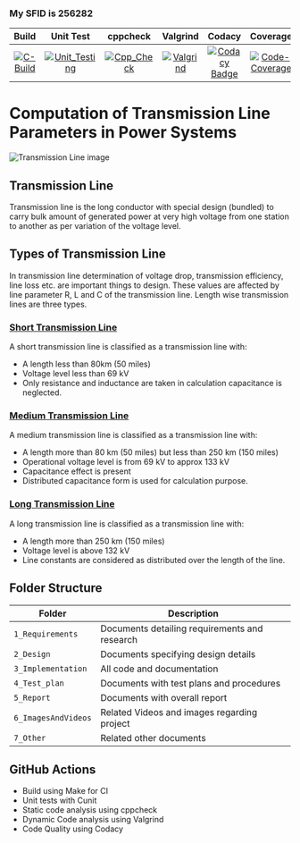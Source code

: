 ### My SFID is 256282
|Build|Unit Test|cppcheck|Valgrind|Codacy|Coverage|
|:--:|:--:|:--:|:--:|:--:|:--:|
|[![C-Build](https://github.com/jagadeesharadhyula7608/Stepin_MiniProject_256282/actions/workflows/c-build.yml/badge.svg)](https://github.com/jagadeesharadhyula7608/Stepin_MiniProject_256282/actions/workflows/c-build.yml)|[![Unit_Testing](https://github.com/jagadeesharadhyula7608/Stepin_MiniProject_256282/actions/workflows/unit_test.yml/badge.svg)](https://github.com/jagadeesharadhyula7608/Stepin_MiniProject_256282/actions/workflows/unit_test.yml)|[![Cpp_Check](https://github.com/jagadeesharadhyula7608/Stepin_MiniProject_256282/actions/workflows/cpp-check.yml/badge.svg)](https://github.com/jagadeesharadhyula7608/Stepin_MiniProject_256282/actions/workflows/cpp-check.yml)|[![Valgrind](https://github.com/jagadeesharadhyula7608/Stepin_MiniProject_256282/actions/workflows/Valgrind.yml/badge.svg)](https://github.com/jagadeesharadhyula7608/Stepin_MiniProject_256282/actions/workflows/Valgrind.yml)|[![Codacy Badge](https://app.codacy.com/project/badge/Grade/3ac7e2a959a24fa4b5d1b9c1c886ff75)](https://www.codacy.com/manual/stepin654321/MiniProject_Template?utm_source=github.com&amp;utm_medium=referral&amp;utm_content=stepin654321/MiniProject_Template&amp;utm_campaign=Badge_Grade)|[![Code-Coverage](https://github.com/jagadeesharadhyula7608/Stepin_MiniProject_256282/actions/workflows/coverage.yml/badge.svg)](https://github.com/jagadeesharadhyula7608/Stepin_MiniProject_256282/actions/workflows/coverage.yml)|

# Computation of Transmission Line Parameters in Power Systems
![Transmission Line image](https://4.imimg.com/data4/XK/RN/MY-15740765/overhead-transmission-line-500x500.jpg) 

## Transmission Line
Transmission line is the long conductor with special design (bundled) to carry bulk amount of generated power at very high voltage from one station to another as per variation of the voltage level.
## Types of Transmission Line
In transmission line determination of voltage drop, transmission efficiency, line loss etc. are important things to design. These values are affected by line parameter R, L and C of the transmission line. Length wise transmission lines are three types.
###  [Short Transmission Line](https://www.electrical4u.com/short-transmission-line/)
A short transmission line is classified as a transmission line with:
- A length less than 80km (50 miles)
- Voltage level less than 69 kV
- Only resistance and inductance are taken in calculation capacitance is neglected.
### [Medium Transmission Line](https://www.electrical4u.com/medium-transmission-line/#:~:text=A%20medium%20transmission%20line%20is,250%20km%20(150%20miles).)
A medium transmission line is classified as a transmission line with:
- A length more than 80 km (50 miles) but less than 250 km (150 miles)
- Operational voltage level is from 69 kV to approx 133 kV
- Capacitance effect is present
- Distributed capacitance form is used for calculation purpose.
### [Long Transmission Line](https://www.electrical4u.com/long-transmission-line/#:~:text=A%20long%20transmission%20line%20is,250%20km%20(150%20miles).&text=In%20a%20long%20transmission%20line,the%20entire%20length%20of%20line.)
A long transmission line is classified as a transmission line with:
- A length more than 250 km (150 miles)
- Voltage level is above 132 kV
- Line constants are considered as distributed over the length of the line.

## Folder Structure
Folder             | Description
-------------------| -----------------------------------------
`1_Requirements`   | Documents detailing requirements and research
`2_Design`         | Documents specifying design details
`3_Implementation` | All code and documentation
`4_Test_plan`      | Documents with test plans and procedures
`5_Report`         | Documents with overall report
`6_ImagesAndVideos`| Related Videos and images regarding project
`7_Other`          | Related other documents

## GitHub Actions
* Build using Make for CI
* Unit tests with Cunit
* Static code analysis using cppcheck
* Dynamic Code analysis using Valgrind
* Code Quality using Codacy
